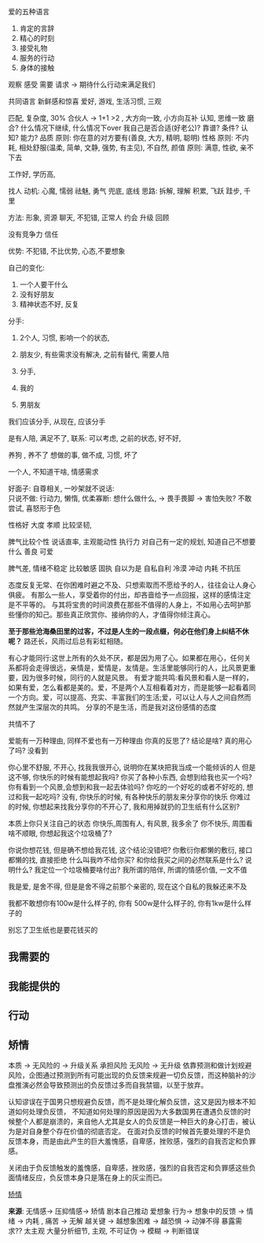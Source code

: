 


爱的五种语言
1. 肯定的言辞
2. 精心的时刻
3. 接受礼物
4. 服务的行动
5. 身体的接触

观察
感受
需要
请求 -> 期待什么行动来满足我们


共同语言
新鲜感和惊喜
爱好,
游戏, 
生活习惯, 
三观


匹配, 复杂度, 
30%
合伙人 -> 1+1 >2 , 
大方向一致, 小方向互补
认知, 思维一致
磨合? 什么情况下继续, 什么情况下over
我自己是否合适(好老公)? 靠谱?  条件? 认知? 能力? 
品质
原则: 你在意的对方要有(善良, 大方, 精明, 聪明)
性格
原则: 不内耗, 相处舒服(温柔, 简单, 文静, 强势, 有主见), 不自然, 
颜值
原则: 满意, 性欲, 亲不下去

工作好, 
学历高, 


找人
动机: 
心魔, 懦弱
祛魅, 勇气
兜底, 底线
思路: 
拆解, 理解
积累, 飞跃
跬步, 千里

方法: 
形象,
资源
聊天, 不犯错, 正常人
约会
升级
回顾

没有竞争力
信任

优势: 
不犯错, 不比优势,
心态,不要想象




自己的变化: 
1. 一个人要干什么
2. 没有好朋友
3. 精神状态不好,  反复


分手: 
1. 2个人, 习惯, 影响一个的状态, 
2.  朋友少, 有些需求没有解决,  之前有替代, 需要人陪
3. 分手, 

1. 我的
2. 男朋友

我们应该分手,  从现在, 应该分手


是有人陪, 满足不了, 
联系:    可以考虑, 
之前的状态, 好不好, 


养狗 , 养不了
想做的事,  做不成, 
习惯, 坏了

一个人, 不知道干啥, 情感需求




好面子:  自尊相关, 
一吵架就不说话:    
只说不做:   行动力, 懒惰, 
优柔寡断:  想什么做什么, ->  畏手畏脚 ->  害怕失败? 不敢尝试, 
喜怒形于色

性格好
大度
孝顺 
比较坚韧, 



脾气比较个性
说话直率, 
主观能动性
执行力
对自己有一定的规划, 知道自己不想要什么
善良
可爱


脾气差, 
情绪不稳定
比较敏感
固执
自以为是
自私自利
冷漠
冲动
内耗
不抗压



态度反复无常、在你困难时避之不及、只想索取而不愿给予的人，往往会让人身心俱疲。
有那么一些人，享受着你的付出，却吝啬给予一点回报，这样的感情注定是不平等的。
与其将宝贵的时间浪费在那些不值得的人身上，不如用心去呵护那些懂你的知己。那些真正欣赏你、接纳你的人，才值得你倾注真心。

**至于那些沧海桑田里的过客，不过是人生的一段点缀，何必在他们身上纠结不休呢？**
路还长，风雨过后总有彩虹相随。

有心才能同行:这世上所有的久处不厌，都是因为用了心。如果都在用心，任何关系都将会走得很远，亲情是，爱情是，友情是。生活里能够同行的人，比风景更重要，因为很多时候，同行的人就是风景。
有爱才能共鸣:看风景和看人是一样的，如果有爱，怎么看都是美的。爱，不是两个人互相看着对方，而是能够一起看着同一个方向。爱，可以提高、充实、丰富我们的生活;爱，可以让人与人之间自然而然就产生深层次的共鸣。
分享的不是生活，而是我对这份感情的态度


共情不了

爱能有一万种理由, 同样不爱也有一万种理由
你真的反思了? 结论是啥? 
真的用心了吗? 没看到


你心里不舒服, 不开心, 找我我很开心, 说明你在某块把我当成一个能倾诉的人
但是这不够, 你快乐的时候有能想起我吗? 
你买了各种小东西, 会想到给我也买一个吗? 
你有看到一个风景,会想到和我一起去体验吗? 
你吃的一个好吃的或者不好吃的, 想过和我一起吃吗?
没有, 你快乐的时候, 有各种快乐的朋友来分享你的快乐
你难过的时候, 你想起来找我分享你的不开心了, 我和用掉就扔的卫生纸有什么区别? 

本质上你只关注自己的状态
你快乐,周围有人, 有风景, 我多余了
你不快乐, 周围看啥不顺眼, 你想起我这个垃圾桶了? 

你说你想花钱, 但是确不想给我花钱, 这个结论没错吧? 
 你敷衍你都懒的敷衍, 接口都懒的找, 直接拒绝
什么叫我咋不给你买? 和你给我买之间的必然联系是什么?  说明什么? 我定位一个垃圾桶要啥付出? 
我所谓的陪伴, 所谓的情感价值, 一文不值

我是爱, 是舍不得, 但是是舍不得之前那个亲密的, 现在这个自私的我躲还来不及


我都不敢想你有100w是什么样子的, 你有 500w是什么样子的, 你有1kw是什么样子的

别忘了卫生纸也是要花钱买的


## 我需要的
## 我能提供的

## 行动








## 矫情   
本质 -> 无风险的 -> 升级关系
承担风险
无风险 -> 无升级
依靠预测和做计划规避风险，企图通过预测到所有可能出现的负反馈来规避一切负反馈，而这种脑补的沙盘推演必然会导致预测出的负反馈过多而自我禁锢，以至于放弃。

认知谬误在于国男只想规避负反馈，而不是处理化解负反馈，这又是因为根本不知道如何处理负反馈，
不知道如何处理的原因是因为大多数国男在遭遇负反馈的时候整个人都是崩溃的，来自他人尤其是女人的负反馈是一种巨大的身心打击，被认为是对自身整个存在价值的彻底否定。
在面对负反馈的时候首先要处理的不是负反馈本身，而是由此产生的巨大羞愧感，自卑感，挫败感，强烈的自我否定和负罪感。

关闭由于负反馈触发的羞愧感，自卑感，挫败感，强烈的自我否定和负罪感这些负面情绪反应，负反馈本身只是落在身上的灰尘而已。

[矫情](https://www.bilibili.com/video/BV1Q6421Z7pF/?spm_id_from=333.788&vd_source=351ae22481963e1732be800e8bc59c8a)


**来源**: 无情感-> 压抑情感-> 矫情
剧本自己推动
爱想象
行为->  想象中的反馈 ->  情绪 ->
内耗 , 痛苦 -> 无解
越关键 -> 越想象困难 -> 越恐惧 -> 动弹不得 
暴露需求??
太主观
大量分析细节, 主观, 不可证伪 -> 模糊 -> 判断错误